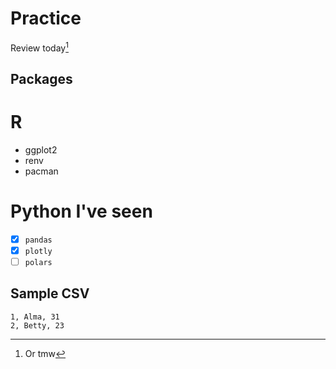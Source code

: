 

# Practice

Review today[^1]

## Packages

# R
- ggplot2
- renv
- pacman

# Python I've seen 

- [x] ```pandas```
- [x] ```plotly```
- [ ] ```polars``` 

## Sample CSV

```
1, Alma, 31
2, Betty, 23
```

[^1]: Or tmw
